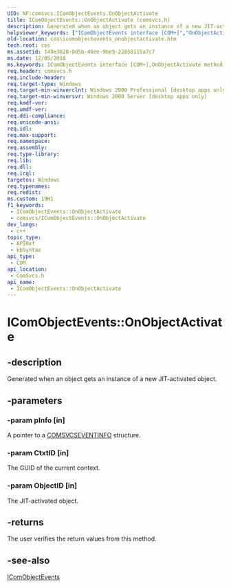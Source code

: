 ```yaml
---
UID: NF:comsvcs.IComObjectEvents.OnObjectActivate
title: IComObjectEvents::OnObjectActivate (comsvcs.h)
description: Generated when an object gets an instance of a new JIT-activated object.
helpviewer_keywords: ["IComObjectEvents interface [COM+]","OnObjectActivate method","IComObjectEvents.OnObjectActivate","IComObjectEvents::OnObjectActivate","OnObjectActivate","OnObjectActivate method [COM+]","OnObjectActivate method [COM+]","IComObjectEvents interface","_dtc_IComObjectEvents_OnObjectActivate","comsvcs/IComObjectEvents::OnObjectActivate","cos.icomobjectevents_onobjectactivate"]
old-location: cos\icomobjectevents_onobjectactivate.htm
tech.root: cos
ms.assetid: 149e3820-0d5b-46ee-9be9-22850115a7c7
ms.date: 12/05/2018
ms.keywords: IComObjectEvents interface [COM+],OnObjectActivate method, IComObjectEvents.OnObjectActivate, IComObjectEvents::OnObjectActivate, OnObjectActivate, OnObjectActivate method [COM+], OnObjectActivate method [COM+],IComObjectEvents interface, _dtc_IComObjectEvents_OnObjectActivate, comsvcs/IComObjectEvents::OnObjectActivate, cos.icomobjectevents_onobjectactivate
req.header: comsvcs.h
req.include-header: 
req.target-type: Windows
req.target-min-winverclnt: Windows 2000 Professional [desktop apps only]
req.target-min-winversvr: Windows 2000 Server [desktop apps only]
req.kmdf-ver: 
req.umdf-ver: 
req.ddi-compliance: 
req.unicode-ansi: 
req.idl: 
req.max-support: 
req.namespace: 
req.assembly: 
req.type-library: 
req.lib: 
req.dll: 
req.irql: 
targetos: Windows
req.typenames: 
req.redist: 
ms.custom: 19H1
f1_keywords:
 - IComObjectEvents::OnObjectActivate
 - comsvcs/IComObjectEvents::OnObjectActivate
dev_langs:
 - c++
topic_type:
 - APIRef
 - kbSyntax
api_type:
 - COM
api_location:
 - ComSvcs.h
api_name:
 - IComObjectEvents::OnObjectActivate
---
```


# IComObjectEvents::OnObjectActivate


## -description

Generated when an object gets an instance of a new JIT-activated object.

## -parameters

### -param pInfo [in]

A pointer to a <a href="/windows/win32/api/comsvcs/ns-comsvcs-comsvcseventinfo">COMSVCSEVENTINFO</a> structure.

### -param CtxtID [in]

The GUID of the current context.

### -param ObjectID [in]

The JIT-activated object.

## -returns

The user verifies the return values from this method.

## -see-also

<a href="/windows/desktop/api/comsvcs/nn-comsvcs-icomobjectevents">IComObjectEvents</a>

